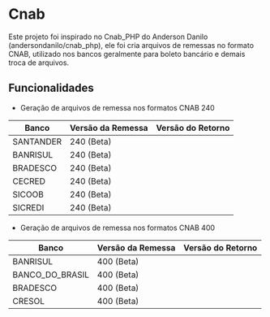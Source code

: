 Cnab
=======

Este projeto foi inspirado no Cnab_PHP do Anderson Danilo (andersondanilo/cnab_php), ele foi cria arquivos de remessas no formato CNAB, utilizado nos bancos geralmente para boleto bancário e demais troca de arquivos.


## Funcionalidades

* Geração de arquivos de remessa nos formatos CNAB 240

| Banco           | Versão da Remessa  | Versão do Retorno  |
|-----------------|--------------------|--------------------|
| SANTANDER       | 240 (Beta)         |                    |
| BANRISUL        | 240 (Beta)         |                    |
| BRADESCO        | 240 (Beta)         |                    |
| CECRED          | 240 (Beta)         |                    |
| SICOOB          | 240 (Beta)         |                    |
| SICREDI         | 240 (Beta)         |                    |

* Geração de arquivos de remessa nos formatos CNAB 400

| Banco           | Versão da Remessa  | Versão do Retorno  |
|-----------------|--------------------|--------------------|
| BANRISUL        | 400 (Beta)         |                    |
| BANCO_DO_BRASIL | 400 (Beta)         |                    |
| BRADESCO        | 400 (Beta)         |                    |
| CRESOL          | 400 (Beta)         |                    |
